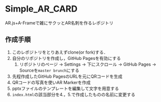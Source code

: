 # Simple_AR_CARD 

AR.js+A-Frameで雑にサクッとAR名刺を作るレポジトリ


## 作成手順

1. このレポジトリをとりあえずclone(or fork)する．
2. 自分のリポジトリを作成し，GitHub Pagesを有効にする
   1. リポジトリのページ -> Settings -> 下にスクロール -> GitHub Pages -> Sourceを`master brunch`にする
3. 先程作成したGitHub PagesのURLを元にQRコードを生成
4. QRコードの写真を使いAR Markerを作成
5. pptxファイルのテンプレートを編集して文字を用意する
6. `index.html`の該当部分を4.，5.で作成したものの名前に変更する
